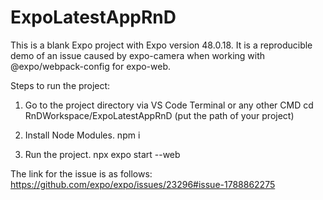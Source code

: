 # ExpoLatestAppRnD
This is a blank Expo project with Expo version 48.0.18. It is a reproducible demo of an issue caused by expo-camera when working with @expo/webpack-config for expo-web.

Steps to run the project:

1. Go to the project directory via VS Code Terminal or any other CMD
cd RnDWorkspace/ExpoLatestAppRnD (put the path of your project)

2. Install Node Modules.
npm i 

3. Run the project.
npx expo start --web

The link for the issue is as follows:
https://github.com/expo/expo/issues/23296#issue-1788862275

